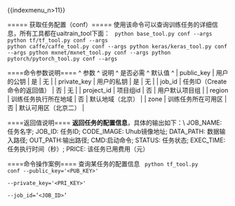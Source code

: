 {{indexmenu_n>11}}



===== 获取任务配置（conf）=====
使用该命令可以查询训练任务的详细信息，所有工具都在uaitrain\_tool下面：
<code>
python base_tool.py conf --args
python tf/tf_tool.py conf --args
python caffe/caffe_tool.py conf --args
python keras/keras_tool.py conf --args
python mxnet/mxnet_tool.py conf --args
python pytorch/pytorch_tool.py conf --args
</code>

====命令参数说明====
^ 参数                  ^                          说明                  ^      是否必需     ^    默认值     ^
| public\_key         | 用户的公钥                                              | 是              |        无     |
| private\_key        | 用户的私钥                                              | 是              |        无     |
| job\_id                | 任务ID（Create 命令的返回值）                 | 否              |      无      |
| project\_id         | 项目组id                                                  | 否               |        用户默认项目组   |
| region               | 训练任务执行所在地域                                 | 否               |        默认地域（北京）   |
| zone                 | 训练任务所在可用区                                    | 否              |        默认可用区（北京二）   |

====返回值说明====
**返回任务的配置信息**，具体的输出如下：\\
JOB\_NAME: 任务名字; JOB\_ID: 任务ID; CODE\_IMAGE: Uhub镜像地址; DATA\_PATH: 数据输入路径; OUT\_PATH:输出路径; CMD:启动命令; STATUS: 任务状态; EXEC\_TIME: 任务执行时间（秒）; PRICE: 该任务已用费用（元）

====命令操作案例====
查询某任务的配置信息
<code>
python tf_tool.py conf --public_key='<PUB_KEY>' \
    --private_key='<PRI_KEY>' \
    --job_id=’<JOB_ID>’
</code>